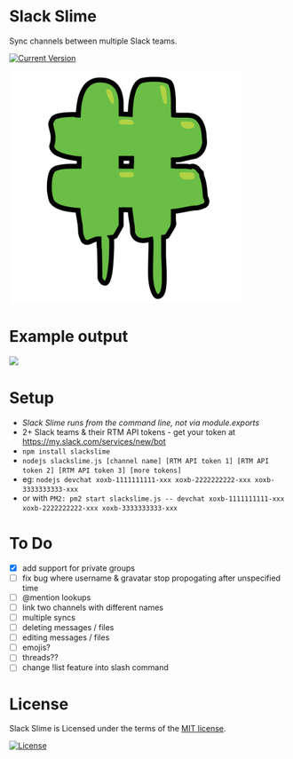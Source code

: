 Slack Slime
===========

Sync channels between multiple Slack teams.

[![Current Version](https://img.shields.io/npm/v/slackslime.svg?style=flat-square)](https://npmjs.com/slackslime)

<img src="slackslime.png" width="420">

# Example output

<img src="screenshot.png" width="500">

# Setup
- *Slack Slime runs from the command line, not via module.exports*
- 2+ Slack teams & their RTM API tokens - get your token at https://my.slack.com/services/new/bot
- `npm install slackslime`
- `nodejs slackslime.js [channel name] [RTM API token 1] [RTM API token 2] [RTM API token 3] [more tokens]`
- eg: `nodejs devchat xoxb-1111111111-xxx xoxb-2222222222-xxx xoxb-3333333333-xxx`
- or with `PM2: pm2 start slackslime.js -- devchat xoxb-1111111111-xxx xoxb-2222222222-xxx xoxb-3333333333-xxx`

# To Do
- [X] add support for private groups
- [ ] fix bug where username & gravatar stop propogating after unspecified time
- [ ] @mention lookups
- [ ] link two channels with different names
- [ ] multiple syncs
- [ ] deleting messages / files
- [ ] editing messages / files
- [ ] emojis?
- [ ] threads??
- [ ] change !list feature into slash command

# License
Slack Slime is Licensed under the terms of the [MIT license](LICENSE).

[![License](https://img.shields.io/badge/license-MIT-blue.svg?style=flat-square)](https://github.com/franciskim/slackslime/blob/master/LICENSE)

